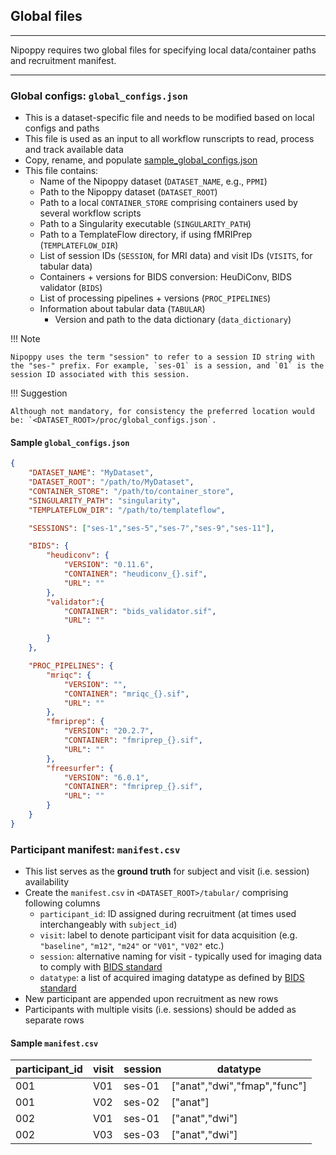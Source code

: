 ## Global files

---

Nipoppy requires two global files for specifying local data/container paths and recruitment manifest.

---

### Global configs: `global_configs.json`
   - This is a dataset-specific file and needs to be modified based on local configs and paths
   - This file is used as an input to all workflow runscripts to read, process and track available data
   - Copy, rename, and populate [sample_global_configs.json](https://github.com/neurodatascience/nipoppy/blob/main/nipoppy/sample_global_configs.json) 
   - This file contains:
      - Name of the Nipoppy dataset (`DATASET_NAME`, e.g., `PPMI`)
      - Path to the Nipoppy dataset (`DATASET_ROOT`)
      - Path to a local `CONTAINER_STORE` comprising containers used by several workflow scripts
      - Path to a Singularity executable (`SINGULARITY_PATH`)
      - Path to a TemplateFlow directory, if using fMRIPrep (`TEMPLATEFLOW_DIR`)
      - List of session IDs (`SESSION`, for MRI data) and visit IDs (`VISITS`, for tabular data)
      - Containers + versions for BIDS conversion: HeuDiConv, BIDS validator (`BIDS`)
      - List of processing pipelines + versions (`PROC_PIPELINES`)
      - Information about tabular data (`TABULAR`)
        - Version and path to the data dictionary (`data_dictionary`)

!!! Note

    Nipoppy uses the term "session" to refer to a session ID string with the "ses-" prefix. For example, `ses-01` is a session, and `01` is the session ID associated with this session.

!!! Suggestion

    Although not mandatory, for consistency the preferred location would be: `<DATASET_ROOT>/proc/global_configs.json`.


#### Sample `global_configs.json`
```json
{
    "DATASET_NAME": "MyDataset",
    "DATASET_ROOT": "/path/to/MyDataset",
    "CONTAINER_STORE": "/path/to/container_store",
    "SINGULARITY_PATH": "singularity",
    "TEMPLATEFLOW_DIR": "/path/to/templateflow",

    "SESSIONS": ["ses-1","ses-5","ses-7","ses-9","ses-11"],

    "BIDS": {
        "heudiconv": {
            "VERSION": "0.11.6",    
            "CONTAINER": "heudiconv_{}.sif",
            "URL": ""
        },
        "validator":{
            "CONTAINER": "bids_validator.sif",
            "URL": ""

        }
    },

    "PROC_PIPELINES": {
        "mriqc": {
            "VERSION": "",
            "CONTAINER": "mriqc_{}.sif",
            "URL": ""
        },
        "fmriprep": {
            "VERSION": "20.2.7",
            "CONTAINER": "fmriprep_{}.sif",
            "URL": ""
        },
        "freesurfer": {
            "VERSION": "6.0.1",
            "CONTAINER": "fmriprep_{}.sif",
            "URL": ""
        }
    }
}
```

### Participant manifest: `manifest.csv`
   - This list serves as the **ground truth** for subject and visit (i.e. session) availability
   - Create the `manifest.csv` in `<DATASET_ROOT>/tabular/` comprising following columns
      - `participant_id`: ID assigned during recruitment (at times used interchangeably with `subject_id`)
      - `visit`: label to denote participant visit for data acquisition (e.g. `"baseline"`, `"m12"`, `"m24"` or `"V01"`, `"V02"` etc.)
      - `session`: alternative naming for visit - typically used for imaging data to comply with [BIDS standard](https://bids-specification.readthedocs.io/en/stable/02-common-principles.html)
      - `datatype`: a list of acquired imaging datatype as defined by [BIDS standard](https://bids-specification.readthedocs.io/en/stable/02-common-principles.html)
   - New participant are appended upon recruitment as new rows
   - Participants with multiple visits (i.e. sessions) should be added as separate rows

#### Sample `manifest.csv`

| participant_id | visit | session | datatype                     |
|----------------|-------|---------|------------------------------|
| 001            | V01   | ses-01  | ["anat","dwi","fmap","func"] |
| 001            | V02   | ses-02  | ["anat"]                     |
| 002            | V01   | ses-01  | ["anat","dwi"]               |
| 002            | V03   | ses-03  | ["anat","dwi"]               |

